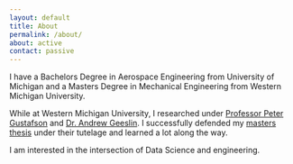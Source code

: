 ```yaml
---
layout: default
title: About
permalink: /about/
about: active
contact: passive
---
```


I have a Bachelors Degree in Aerospace Engineering from University of Michigan
and a Masters Degree in Mechanical Engineering from Western Michigan University.

While at Western Michigan University, I researched under
[Professor Peter Gustafson](https://wmich.edu/mechanical-aerospace/directory/gustafson)
and [Dr. Andrew Geeslin](https://www.linkedin.com/in/andrew-geeslin-1760b74/). I
successfully defended my [masters thesis](https://scholarworks.wmich.edu/masters_theses/548/)
under their tutelage and learned a lot along the way.

I am interested in the intersection of Data Science and engineering.

